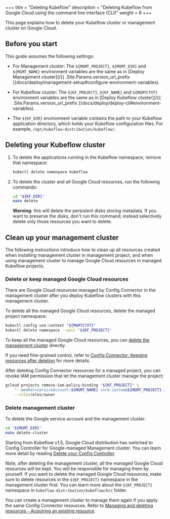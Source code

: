 +++
title = "Deleting Kubeflow"
description = "Deleting Kubeflow from Google Cloud using the command line interface (CLI)"
weight = 8
+++

This page explains how to delete your Kubeflow cluster or management cluster on
Google Cloud.

## Before you start

This guide assumes the following settings:

* For Management cluster: The `${MGMT_PROJECT}`, `${MGMT_DIR}` and `${MGMT_NAME}` environment variables
  are the same as in [Deploy Management cluster](/{{ .Site.Params.version_url_prefix }}docs/deploy/management-setup#configure-environment-variables).

* For Kubeflow cluster: The `${KF_PROJECT}`, `${KF_NAME}` and `${MGMTCTXT}` environment variables
  are the same as in [Deploy Kubeflow cluster](/{{ .Site.Params.version_url_prefix }}docs/deploy/deploy-cli#environment-variables).
  
* The `${KF_DIR}` environment variable contains the path to
  your Kubeflow application directory, which holds your Kubeflow configuration 
  files. For example, `/opt/kubeflow-distribution/kubeflow/`.

## Deleting your Kubeflow cluster

1. To delete the applications running in the Kubeflow namespace, remove that namespace:

    ```bash
    kubectl delete namespace kubeflow
    ```

1. To delete the cluster and all Google Cloud resources, run the following commands:

    ```bash
    cd "${KF_DIR}"
    make delete
    ```

    **Warning**: this will delete the persistent disks storing metadata. If you want to preserve the disks, don't run this command;
    instead selectively delete only those resources you want to delete.

## Clean up your management cluster

The following instructions introduce how to clean up all resources created when
installing management cluster in management project, and when using management cluster to manage Google Cloud resources in managed Kubeflow projects.

### Delete or keep managed Google Cloud resources

There are Google Cloud resources managed by Config Connector in the
management cluster after you deploy Kubeflow clusters with this management
cluster.

To delete all the managed Google Cloud resources, delete the managed project namespace:

```bash
kubectl config use-context "${MGMTCTXT}"
kubectl delete namespace --wait "${KF_PROJECT}"
```

To keep all the managed Google Cloud resources, you can [delete the management
cluster](#delete-management-cluster) directly.

If you need fine-grained control, refer to
[Config Connector: Keeping resources after deletion](https://cloud.google.com/config-connector/docs/how-to/managing-deleting-resources#keeping_resources_after_deletion)
for more details.

After deleting Config Connector resources for a managed project, you can revoke IAM permission
that let the management cluster manage the project:

```bash
gcloud projects remove-iam-policy-binding "${KF_PROJECT}" \
    "--member=serviceAccount:${MGMT_NAME}-cnrm-system@${MGMT_PROJECT}.iam.gserviceaccount.com" \
    --role=roles/owner
```

### Delete management cluster

To delete the Google service account and the management cluster:

```bash
cd "${MGMT_DIR}"
make delete-cluster
```

Starting from Kubeflow v1.5, Google Cloud distribution has switched to Config Controller for Google-managed Management cluster. You can learn more detail by reading [Delete your Config Controller](https://cloud.google.com/anthos-config-management/docs/how-to/config-controller-setup#delete_your).

Note, after deleting the management cluster, all the managed Google Cloud
resources will be kept. You will be responsible for managing them by yourself.
If you want to delete the managed Google Cloud resources, make sure to delete resources in the `${KF_PROJECT}` namespace in the management cluster first.
You can learn more about the `${KF_PROJECT}` namespace in `kubeflow-distribution/kubeflow/kcc` folder.

You can create a management cluster to manage them again if you apply the same
Config Connector resources. Refer to [Managing and deleting resources - Acquiring an existing resource](https://cloud.google.com/config-connector/docs/how-to/managing-deleting-resources#acquiring_an_existing_resource).
